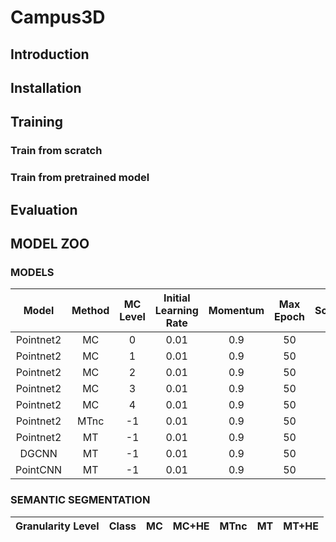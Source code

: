 # Campus3D
## Introduction
## Installation
## Training
### Train from scratch
### Train from pretrained model
## Evaluation
## MODEL ZOO
### MODELS
|Model|Method|MC Level|Initial Learning<br>Rate|Momentum|Max Epoch|Scheduler|Dropout Rate|Download<br>Link|
:-:|:-:|:-:|:-:|:-:|:-:|:-:|:-:|:-:
|Pointnet2|MC|0|0.01|0.9|50|cos|0.5||
|Pointnet2|MC|1|0.01|0.9|50|cos|0.5||
|Pointnet2|MC|2|0.01|0.9|50|cos|0.5||
|Pointnet2|MC|3|0.01|0.9|50|cos|0.5||
|Pointnet2|MC|4|0.01|0.9|50|cos|0.5||
|Pointnet2|MTnc|-1|0.01|0.9|50|cos|0.5||
|Pointnet2|MT|-1|0.01|0.9|50|cos|0.5||
|DGCNN|MT|-1|0.01|0.9|50|cos|0.5||
|PointCNN|MT|-1|0.01|0.9|50|cos|0.5||
### SEMANTIC SEGMENTATION
|Granularity Level|Class|MC|MC+HE|MTnc|MT|MT+HE|
-:|:-:|:-:|:-:|:-:|:-:|:-
